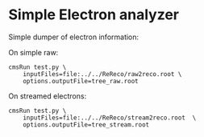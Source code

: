 Simple Electron analyzer
==================

Simple dumper of electron information:

On simple raw:

    cmsRun test.py \
        inputFiles=file:../../ReReco/raw2reco.root \
        options.outputFile=tree_raw.root

On streamed electrons:

    cmsRun test.py \
        inputFiles=file:../../ReReco/stream2reco.root  \
        options.outputFile=tree_stream.root





